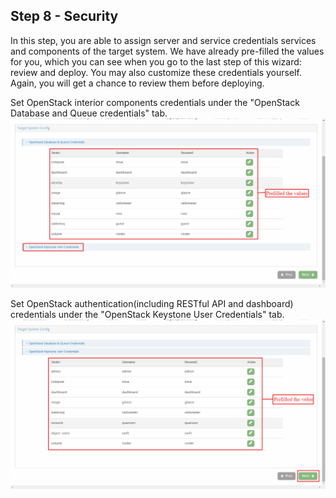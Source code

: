 <h2 id="step-eight">Step 8 - Security</h2>


In this step, you are able to assign server and service credentials services and components of the target system. We have already pre-filled the values for you, which you can see when you go to the last step of this wizard: review and deploy. You may also customize these credentials yourself. Again, you will get a chance to review them before deploying.


Set OpenStack interior components credentials under the "OpenStack Database and Queue credentials" tab.
![security](/img/install/8_security.png)


Set OpenStack authentication(including RESTful API and dashboard) credentials under the "OpenStack Keystone User Credentials" tab.
![security1](/img/install/8_security1.png)
